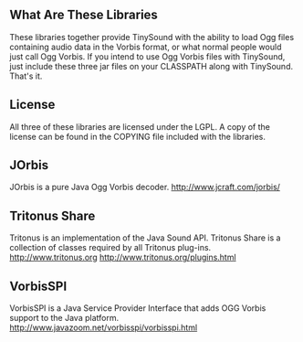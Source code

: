What Are These Libraries
------------------------
These libraries together provide TinySound with the ability to load Ogg files
containing audio data in the Vorbis format, or what normal people would just
call Ogg Vorbis.
If you intend to use Ogg Vorbis files with TinySound, just include these three
jar files on your CLASSPATH along with TinySound.  That's it.

License
-------
All three of these libraries are licensed under the LGPL.  A copy of the license
can be found in the COPYING file included with the libraries.

JOrbis
------
JOrbis is a pure Java Ogg Vorbis decoder.
http://www.jcraft.com/jorbis/

Tritonus Share
--------------
Tritonus is an implementation of the Java Sound API.  Tritonus Share is a
collection of classes required by all Tritonus plug-ins.
http://www.tritonus.org
http://www.tritonus.org/plugins.html

VorbisSPI
---------
VorbisSPI is a Java Service Provider Interface that adds OGG Vorbis support to
the Java platform.
http://www.javazoom.net/vorbisspi/vorbisspi.html
